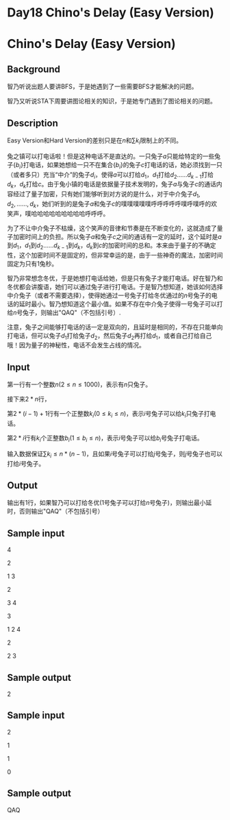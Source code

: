 # Day18 Chino's Delay (Easy Version)

# Chino's Delay (Easy Version)

## Background

智乃听说出题人要讲BFS，于是她遇到了一些需要BFS才能解决的问题。

智乃又听说STA下周要讲图论相关的知识，于是她专门遇到了图论相关的问题。

## Description

Easy Version和Hard Version的差别只是在$n$和$\sum\limits k _ i$限制上的不同。

兔之镇可以打电话啦！但是这种电话不是直达的。一只兔子$a$只能给特定的一些兔子$\{b _ i\}$打电话，如果她想给一只不在集合$\{b _ i\}$的兔子$c$打电话的话，她必须找到一只（或者多只）充当“中介”的兔子$d _ i$，使得$a$可以打给$d _ 1$，$d _ 1$打给$d _ 2$......$d _ {k-1}$打给$d _ {k}$，$d _ {k}$打给$c$。由于兔小镇的电话是依据量子技术发明的，兔子$a$与兔子$c$的通话内容经过了量子加密，只有她们能够听到对方说的是什么，对于中介兔子$d _ {1},d _ {2},......,d _ {k}$，她们听到的是兔子$a$和兔子$c$的噗噗噗噗噗呼呼呼呼呼噗呼噗呼的欢笑声，噗哈哈哈哈哈哈哈哈哈呼呼呼。

为了不让中介兔子不枯燥，这个笑声的音律和节奏是在不断变化的，这就造成了量子加密时间上的负担。所以兔子$a$和兔子$c$之间的通话有一定的延时，这个延时是$a$到$d _ 1$，$d _ 1$到$d _ 2$......$d _ {k-1}$到$d _ {k}$，$d _ {k}$到$c$的加密时间的总和。本来由于量子的不确定性，这个加密时间不是固定的，但非常幸运的是，由于一些神奇的魔法，加密时间固定为只有$1$兔秒。

智乃非常想念冬优，于是她想打电话给她，但是只有兔子才能打电话。好在智乃和冬优都会讲腹语，她们可以通过兔子进行打电话。于是智乃想知道，她该如何选择中介兔子（或者不需要选择），使得她通过一号兔子打给冬优通过的$n$号兔子的电话的延时最小。智乃想知道这个最小值。如果不存在中介兔子使得一号兔子可以打给$n$号兔子，则输出"QAQ"（不包括引号）.

注意，兔子之间能够打电话的话一定是双向的，且延时是相同的，不存在只能单向打电话，但可以兔子$d _ 1$打给兔子$d _ 2$，然后兔子$d _ 2$再打给$d _ 1$，或者自己打给自己哦！因为量子的神秘性，电话不会发生占线的情况。

## Input

第一行有一个整数$n(2\leq n \leq 1000)$，表示有$n$只兔子。

接下来$2*n$行，

第$2*(i-1)+1$行有一个正整数$k _ i(0\leq k _ i \leq n)$，表示$i$号兔子可以给$k _ i$只兔子打电话。

第$2*i$行有$k _ i$个正整数$b _ i(1\leq b _ i \leq n)$，表示$i$号兔子可以给$b _ i$号兔子打电话。

输入数据保证$\sum\limits k _ i \leq n*(n-1)$，且如果$i$号兔子可以打给$j$号兔子，则$j$号兔子也可以打给$i$号兔子。

## Output

输出有$1$行，如果智乃可以打给冬优($1$号兔子可以打给$n$号兔子)，则输出最小延时，否则输出"QAQ"（不包括引号）

## Sample input

4

2

1 3

2

3 4

3

1 2 4

2

2 3

## Sample output

2

## Sample input

2

1

1

0


## Sample output

QAQ
